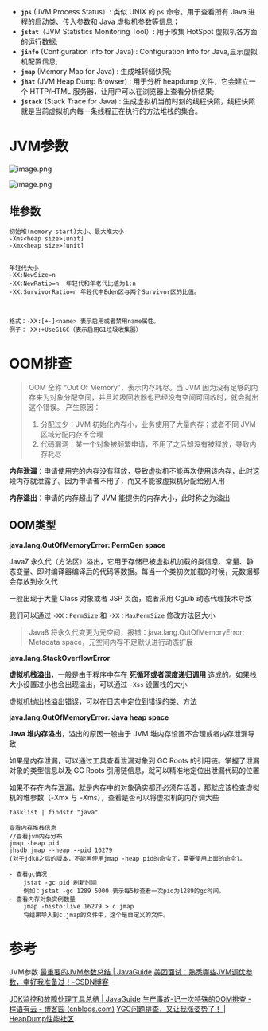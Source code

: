 
- **`jps`** (JVM Process Status）: 类似 UNIX 的 `ps` 命令。用于查看所有 Java 进程的启动类、传入参数和 Java 虚拟机参数等信息；
- **`jstat`**（JVM Statistics Monitoring Tool）: 用于收集 HotSpot 虚拟机各方面的运行数据;
- **`jinfo`** (Configuration Info for Java) : Configuration Info for Java,显示虚拟机配置信息;
- **`jmap`** (Memory Map for Java) : 生成堆转储快照;
- **`jhat`** (JVM Heap Dump Browser) : 用于分析 heapdump 文件，它会建立一个 HTTP/HTML 服务器，让用户可以在浏览器上查看分析结果;
- **`jstack`** (Stack Trace for Java) : 生成虚拟机当前时刻的线程快照，线程快照就是当前虚拟机内每一条线程正在执行的方法堆栈的集合。

# JVM参数

![image.png](https://cdn.jsdelivr.net/gh/destiny0118/picgo/pic2023/202404102245741.png)


![image.png](https://cdn.jsdelivr.net/gh/destiny0118/picgo/pic2023/202404112053964.png)

## 堆参数
```shell
初始堆(memory start)大小、最大堆大小
-Xms<heap size>[unit]
-Xmx<heap size>[unit]


年轻代大小
-XX:NewSize=n 
-XX:NewRatio=n  年轻代和年老代比值为1:n
-XX:SurvivorRatio=n 年轻代中Eden区与两个Survivor区的比值。



格式：-XX:[+-]<name> 表示启用或者禁用name属性。
例子：-XX:+UseG1GC（表示启用G1垃圾收集器）
```



# OOM排查
>OOM 全称 “Out Of Memory”，表示内存耗尽。当 JVM 因为没有足够的内存来为对象分配空间，并且垃圾回收器也已经没有空间可回收时，就会抛出这个错误。
>产生原因：
>1. 分配过少：JVM 初始化内存小，业务使用了大量内存；或者不同 JVM 区域分配内存不合理
>2. 代码漏洞：某一个对象被频繁申请，不用了之后却没有被释放，导致内存耗尽

**内存泄漏**：申请使用完的内存没有释放，导致虚拟机不能再次使用该内存，此时这段内存就泄露了。因为申请者不用了，而又不能被虚拟机分配给别人用

**内存溢出**：申请的内存超出了 JVM 能提供的内存大小，此时称之为溢出

## OOM类型
**java.lang.OutOfMemoryError: PermGen space**

Java7 永久代（方法区）溢出，它用于存储已被虚拟机加载的类信息、常量、静态变量、即时编译器编译后的代码等数据。每当一个类初次加载的时候，元数据都会存放到永久代

一般出现于大量 Class 对象或者 JSP 页面，或者采用 CgLib 动态代理技术导致

我们可以通过 `-XX：PermSize` 和 `-XX：MaxPermSize` 修改方法区大小

> Java8 将永久代变更为元空间，报错：java.lang.OutOfMemoryError: Metadata space，元空间内存不足默认进行动态扩展


**java.lang.StackOverflowError**

**虚拟机栈溢出**，一般是由于程序中存在 **死循环或者深度递归调用** 造成的。如果栈大小设置过小也会出现溢出，可以通过 `-Xss` 设置栈的大小

虚拟机抛出栈溢出错误，可以在日志中定位到错误的类、方法



**java.lang.OutOfMemoryError: Java heap space**

**Java 堆内存溢出**，溢出的原因一般由于 JVM 堆内存设置不合理或者内存泄漏导致

如果是内存泄漏，可以通过工具查看泄漏对象到 GC Roots 的引用链。掌握了泄漏对象的类型信息以及 GC Roots 引用链信息，就可以精准地定位出泄漏代码的位置

如果不存在内存泄漏，就是内存中的对象确实都还必须存活着，那就应该检查虚拟机的堆参数（-Xmx 与 -Xms），查看是否可以将虚拟机的内存调大些



```shell
tasklist | findstr "java"

查看内存堆栈信息  
//查看jvm内存分布
jmap -heap pid
jhsdb jmap --heap --pid 16279  
(对于jdk8之后的版本，不能再使用jmap -heap pid的命令了，需要使用上面的命令)。

- 查看gc情况  
    jstat -gc pid 刷新时间  
    例如：jstat -gc 1289 5000 表示每5秒查看一次pid为1289的gc时间。
- 查看内存对象实例数量  
    jmap -histo:live 16279 > c.jmap  
    将结果导入到c.jmap的文件中，这个是自定义的文件。
```







# 参考

JVM参数
[最重要的JVM参数总结 | JavaGuide](https://javaguide.cn/java/jvm/jvm-parameters-intro.html)
[美团面试：熟悉哪些JVM调优参数，幸好我准备过！-CSDN博客](https://blog.csdn.net/o9109003234/article/details/119951151)


[JDK监控和故障处理工具总结 | JavaGuide](https://javaguide.cn/java/jvm/jdk-monitoring-and-troubleshooting-tools.html)
[生产事故-记一次特殊的OOM排查 - 程语有云 - 博客园 (cnblogs.com)](https://www.cnblogs.com/mylibs/p/production-accident-0002.html)
[YGC问题排查，又让我涨姿势了！ | HeapDump性能社区](https://heapdump.cn/article/1661497)